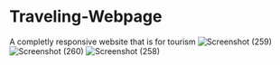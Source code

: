 # Traveling-Webpage

A completly responsive website that is for tourism 
![Screenshot (259)](https://user-images.githubusercontent.com/74761614/105524508-bb170600-5d05-11eb-9d85-3d353c80fe35.png)
![Screenshot (260)](https://user-images.githubusercontent.com/74761614/105524523-bf432380-5d05-11eb-95a3-c37b5eb0dde4.png)
![Screenshot (258)](https://user-images.githubusercontent.com/74761614/105524543-c36f4100-5d05-11eb-9220-409f951f9b4e.png)
